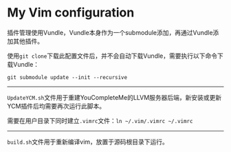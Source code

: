 # My Vim configuration

插件管理使用Vundle，Vundle本身作为一个submodule添加，再通过Vundle添加其他插件。

使用`git clone`下载此配置文件后，并不会自动下载Vundle，需要执行以下命令下载Vundle：

```
git submodule update --init --recursive
```

---------

`UpdateYCM.sh`文件用于重建YouCompleteMe的LLVM服务器后端，新安装或更新YCM插件后均需要再次运行此脚本。

需要在用户目录下同时建立`.vimrc`文件：`ln ~/.vim/.vimrc ~/.vimrc`

--------

`build.sh`文件用于重新编译vim，放置于源码根目录下运行。
